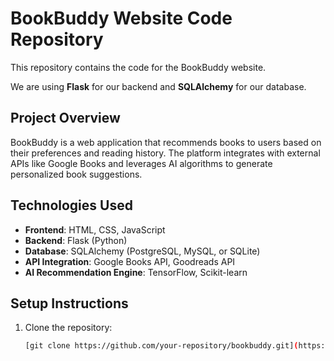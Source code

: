 # BookBuddy Website Code Repository

This repository contains the code for the BookBuddy website.

We are using **Flask** for our backend and **SQLAlchemy** for our database.

## Project Overview
BookBuddy is a web application that recommends books to users based on their preferences and reading history. The platform integrates with external APIs like Google Books and leverages AI algorithms to generate personalized book suggestions.

## Technologies Used
- **Frontend**: HTML, CSS, JavaScript
- **Backend**: Flask (Python)
- **Database**: SQLAlchemy (PostgreSQL, MySQL, or SQLite)
- **API Integration**: Google Books API, Goodreads API
- **AI Recommendation Engine**:  TensorFlow, Scikit-learn

## Setup Instructions
1. Clone the repository:
   ```bash
   [git clone https://github.com/your-repository/bookbuddy.git](https://github.com/DTM-software-engineering-BOOKBUDDY-AI/code-rep-for-bookbuddy.git)
   
